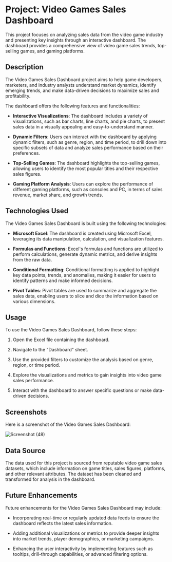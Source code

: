 # Project: Video Games Sales Dashboard

This project focuses on analyzing sales data from the video game industry and presenting key insights through an interactive dashboard. The dashboard provides a comprehensive view of video game sales trends, top-selling games, and gaming platforms.

## Description

The Video Games Sales Dashboard project aims to help game developers, marketers, and industry analysts understand market dynamics, identify emerging trends, and make data-driven decisions to maximize sales and profitability.

The dashboard offers the following features and functionalities:

- **Interactive Visualizations**: The dashboard includes a variety of visualizations, such as bar charts, line charts, and pie charts, to present sales data in a visually appealing and easy-to-understand manner.

- **Dynamic Filters**: Users can interact with the dashboard by applying dynamic filters, such as genre, region, and time period, to drill down into specific subsets of data and analyze sales performance based on their preferences.

- **Top-Selling Games**: The dashboard highlights the top-selling games, allowing users to identify the most popular titles and their respective sales figures.

- **Gaming Platform Analysis**: Users can explore the performance of different gaming platforms, such as consoles and PC, in terms of sales revenue, market share, and growth trends.

## Technologies Used

The Video Games Sales Dashboard is built using the following technologies:

- **Microsoft Excel**: The dashboard is created using Microsoft Excel, leveraging its data manipulation, calculation, and visualization features.

- **Formulas and Functions**: Excel's formulas and functions are utilized to perform calculations, generate dynamic metrics, and derive insights from the raw data.

- **Conditional Formatting**: Conditional formatting is applied to highlight key data points, trends, and anomalies, making it easier for users to identify patterns and make informed decisions.

- **Pivot Tables**: Pivot tables are used to summarize and aggregate the sales data, enabling users to slice and dice the information based on various dimensions.

## Usage

To use the Video Games Sales Dashboard, follow these steps:

1. Open the Excel file containing the dashboard.

2. Navigate to the "Dashboard" sheet.

3. Use the provided filters to customize the analysis based on genre, region, or time period.

4. Explore the visualizations and metrics to gain insights into video game sales performance.

5. Interact with the dashboard to answer specific questions or make data-driven decisions.

## Screenshots

Here is a screenshot of the Video Games Sales Dashboard:

![Screenshot (48)](https://github.com/vcwanjari/Analytics-Portfolio-Showcase/assets/123540498/f9bc379d-e4fe-412d-83b4-7f5f1094ef79)


## Data Source

The data used for this project is sourced from reputable video game sales datasets, which include information on game titles, sales figures, platforms, and other relevant attributes. The dataset has been cleaned and transformed for analysis in the dashboard.

## Future Enhancements

Future enhancements for the Video Games Sales Dashboard may include:

- Incorporating real-time or regularly updated data feeds to ensure the dashboard reflects the latest sales information.

- Adding additional visualizations or metrics to provide deeper insights into market trends, player demographics, or marketing campaigns.

- Enhancing the user interactivity by implementing features such as tooltips, drill-through capabilities, or advanced filtering options.


